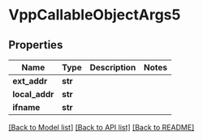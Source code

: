 # VppCallableObjectArgs5

## Properties
Name | Type | Description | Notes
------------ | ------------- | ------------- | -------------
**ext_addr** | **str** |  | 
**local_addr** | **str** |  | 
**ifname** | **str** |  | 

[[Back to Model list]](../README.md#documentation-for-models) [[Back to API list]](../README.md#documentation-for-api-endpoints) [[Back to README]](../README.md)

